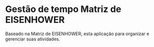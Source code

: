 # Gestão de tempo Matriz de EISENHOWER
Baseado na Matriz de EISENHOWER, esta aplicação para organizar e gerenciar suas atividades. 
